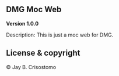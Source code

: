## DMG Moc Web

**Version 1.0.0** 

Description:
This is just a moc web for DMG.


## License & copyright

© Jay B. Crisostomo